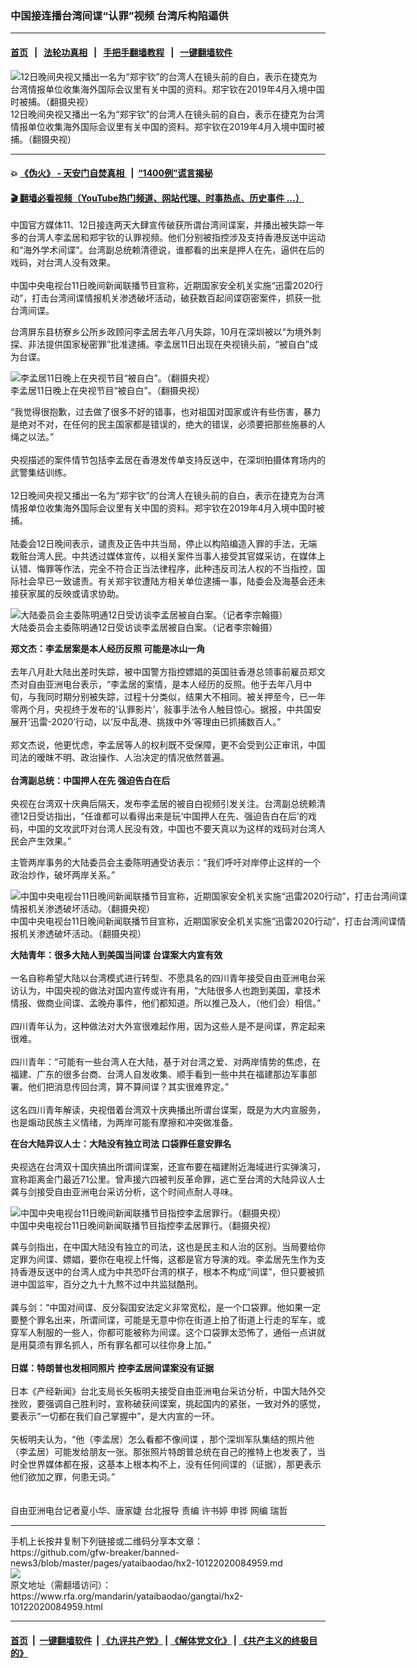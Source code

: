 ### 中国接连播台湾间谍“认罪”视频 台湾斥构陷逼供
------------------------

#### [首页](https://github.com/gfw-breaker/banned-news3/blob/master/README.md) &nbsp;&nbsp;|&nbsp;&nbsp; [法轮功真相](https://github.com/begood0513/basic/blob/master/README.md)  &nbsp;&nbsp;|&nbsp;&nbsp; [手把手翻墙教程](https://github.com/gfw-breaker/guides/wiki)  &nbsp;&nbsp;|&nbsp;&nbsp; [一键翻墙软件](https://github.com/gfw-breaker/nogfw/blob/master/README.md)  



<div id="headerimg">
 <img alt="12日晚间央视又播出一名为“郑宇钦”的台湾人在镜头前的自白，表示在捷克为台湾情报单位收集海外国际会议里有关中国的资料。郑宇钦在2019年4月入境中国时被捕。（翻摄央视）" src="https://www.rfa.org/mandarin/yataibaodao/gangtai/hx2-10122020084959.html/1.png/@@images/37fd8df6-ebec-48e1-8cc1-b03aa4c71db1.jpeg" title="12日晚间央视又播出一名为“郑宇钦”的台湾人在镜头前的自白，表示在捷克为台湾情报单位收集海外国际会议里有关中国的资料。郑宇钦在2019年4月入境中国时被捕。（翻摄央视）"/>
 <div id="headerimgcontents">
  <div id="headerimgcaption">
   <span>
    12日晚间央视又播出一名为“郑宇钦”的台湾人在镜头前的自白，表示在捷克为台湾情报单位收集海外国际会议里有关中国的资料。郑宇钦在2019年4月入境中国时被捕。（翻摄央视）
   </span>
   <!-- zoomattribute -->
  </div>
  <!-- headerimgcaption -->
 </div>
 <!-- headerimagecontents -->
</div>

<hr/>


#### 💥 [《伪火》 - 天安门自焚真相 ](http://158.247.195.190:10000/videos/blog/weihuo.html)&nbsp; |&nbsp; [“1400例”谎言揭秘  ](http://158.247.195.190:10000/videos/blog/jiexi1400.html)

#### [ 🎬  翻墙必看视频（YouTube热门频道、网站代理、时事热点、历史事件 ...）](https://github.com/gfw-breaker/links/blob/master/banned.md)

<div id="storytext">
 <div>
  <div class="slot_header">
  </div>
 </div>
 <p>
 </p>
 <p>
  中国官方媒体11、12日接连两天大肆宣传破获所谓台湾间谍案，并播出被失踪一年多的台湾人李孟居和郑宇钦的认罪视频。他们分别被指控涉及支持香港反送中运动和“海外学术间谍”。台湾副总统赖清德说，谁都看的出来是押人在先，逼供在后的戏码，对台湾人没有效果。
  <br/>
  <br/>
  中国中央电视台11日晚间新闻联播节目宣称，近期国家安全机关实施“迅雷2020行动”，打击台湾间谍情报机关渗透破坏活动，破获数百起间谍窃密案件，抓获一批台湾间谍。
 </p>
 <p>
 </p>
 <p>
 </p>
 <p>
  台湾屏东县枋寮乡公所乡政顾问李孟居去年八月失踪，10月在深圳被以“为境外刺探、非法提供国家秘密罪”批准逮捕。李孟居11日出现在央视镜头前，“被自白”成为台谍。
 </p>
 <p>
 </p>
 <p>
  <div class="image-inline captioned" style="width:640px;">
   <div style="width:640px;">
    <img alt="李孟居11日晚上在央视节目“被自白”。（翻摄央视）" src="https://www.rfa.org/mandarin/yataibaodao/gangtai/hx2-10122020084959.html/2.png" title="李孟居11日晚上在央视节目“被自白”。（翻摄央视）"/>
   </div>
   <div class="image-caption">
    <span style="width:640px;">
     李孟居11日晚上在央视节目“被自白”。（翻摄央视）
    </span>
    <span class="copyright">
    </span>
   </div>
  </div>
 </p>
 <p>
  “我觉得很抱歉，过去做了很多不好的错事，也对祖国对国家或许有些伤害，暴力是绝对不对，在任何的民主国家都是错误的，绝大的错误，必须要把那些施暴的人绳之以法。”
  <br/>
  <br/>
  央视描述的案件情节包括李孟居在香港发传单支持反送中，在深圳拍摄体育场内的武警集结训练。
  <br/>
  <br/>
  12日晚间央视又播出一名为“郑宇钦”的台湾人在镜头前的自白，表示在捷克为台湾情报单位收集海外国际会议里有关中国的资料。郑宇钦在2019年4月入境中国时被捕。
  <br/>
  <br/>
  陆委会12日晚间表示，谴责及正告中共当局，停止以构陷编造入罪的手法，无端栽赃台湾人民。中共透过媒体宣传，以相关案件当事人接受其官媒采访，在媒体上认错、悔罪等作法，完全不符合正当法律程序，此种违反司法人权的不当指控，国际社会早已一致谴责。有关郑宇钦遭陆方相关单位逮捕一事，陆委会及海基会还未接获家属的反映或请求协助。
 </p>
 <p>
 </p>
 <p>
  <div class="image-inline captioned" style="width:640px;">
   <div style="width:640px;">
    <img alt="大陆委员会主委陈明通12日受访谈李孟居被自白案。（记者李宗翰摄）" src="https://www.rfa.org/mandarin/yataibaodao/gangtai/hx2-10122020084959.html/5.png" title="大陆委员会主委陈明通12日受访谈李孟居被自白案。（记者李宗翰摄）"/>
   </div>
   <div class="image-caption">
    <span style="width:640px;">
     大陆委员会主委陈明通12日受访谈李孟居被自白案。（记者李宗翰摄）
    </span>
    <span class="copyright">
    </span>
   </div>
  </div>
 </p>
 <p>
  <b>
   郑文杰：李孟居案是本人经历反照 可能是冰山一角
  </b>
  <br/>
  <br/>
  去年八月赴大陆出差时失踪，被中国警方指控嫖娼的英国驻香港总领事前雇员郑文杰对自由亚洲电台表示，“李孟居的案情，是本人经历的反照。他于去年八月中旬，与我同时期分别被失踪，过程十分类似，结果大不相同。被关押至今，已一年零两个月，央视终于发布的‘认罪影片’，敍事手法令人触目惊心。据报，中共国安展开‘迅雷-2020’行动，以‘反中乱港、挑拨中外’等理由已抓捕数百人。”
  <br/>
  <br/>
  郑文杰说，他更忧虑，李孟居等人的权利既不受保障，更不会受到公正审讯，中国司法的暧昩不明、政治操作、人治决定的情况依然普遍。
  <br/>
  <br/>
  <b>
   台湾副总统：中国押人在先 强迫告白在后
  </b>
  <br/>
  <br/>
  央视在台湾双十庆典后隔天，发布李孟居的被自白视频引发关注。台湾副总统赖清德12日受访指出，“任谁都可以看得出来是玩‘中国押人在先、强迫告白在后’的戏码，中国的文攻武吓对台湾人民没有效，中国也不要天真以为这样的戏码对台湾人民会产生效果。”
 </p>
 <p>
  主管两岸事务的大陆委员会主委陈明通受访表示：“我们呼吁对岸停止这样的一个政治炒作，破坏两岸关系。”
 </p>
 <p>
 </p>
 <p>
  <div class="image-inline captioned" style="width:640px;">
   <div style="width:640px;">
    <img alt="中国中央电视台11日晚间新闻联播节目宣称，近期国家安全机关实施“迅雷2020行动”，打击台湾间谍情报机关渗透破坏活动。（翻摄央视）" src="https://www.rfa.org/mandarin/yataibaodao/gangtai/hx2-10122020084959.html/3.png" title="中国中央电视台11日晚间新闻联播节目宣称，近期国家安全机关实施“迅雷2020行动”，打击台湾间谍情报机关渗透破坏活动。（翻摄央视）"/>
   </div>
   <div class="image-caption">
    <span style="width:640px;">
     中国中央电视台11日晚间新闻联播节目宣称，近期国家安全机关实施“迅雷2020行动”，打击台湾间谍情报机关渗透破坏活动。（翻摄央视）
    </span>
    <span class="copyright">
    </span>
   </div>
  </div>
 </p>
 <p>
  <b>
   大陆青年：很多大陆人到美国当间谍 台谍案大内宣有效
   <br/>
  </b>
  <br/>
  一名自称希望大陆以台湾模式进行转型、不愿具名的四川青年接受自由亚洲电台采访认为，中国央视的做法对国内宣传或许有用，“大陆很多人也跑到美国，拿技术情报、做商业间谍、孟晚舟事件，他们都知道。所以推己及人，（他们会）相信。”
  <br/>
  <br/>
  四川青年认为，这种做法对大外宣很难起作用，因为这些人是不是间谍，界定起来很难。
  <br/>
  <br/>
  四川青年：“可能有一些台湾人在大陆，基于对台湾之爱、对两岸情势的焦虑，在福建、广东的很多台商、台湾人自发收集、顺手看到一些中共在福建那边军事部署。他们把消息传回台湾，算不算间谍？其实很难界定。”
  <br/>
  <br/>
  这名四川青年解读，央视借着台湾双十庆典播出所谓台谍案，既是为大内宣服务，也是煽动民族主义情绪，为两岸可能有摩擦和冲突做准备。
 </p>
 <p>
  <b>
   在台大陆异议人士：大陆没有独立司法 口袋罪任意安罪名
  </b>
  <br/>
  <br/>
  央视选在台湾双十国庆搞出所谓间谍案，还宣布要在福建附近海域进行实弹演习，宣称距离金门最近71公里。曾声援六四被判反革命罪，逃亡至台湾的大陆异议人士龚与剑接受自由亚洲电台采访分析，这个时间点耐人寻味。
 </p>
 <p>
 </p>
 <p>
  <div class="image-inline captioned" style="width:1280px;">
   <div style="width:1280px;">
    <img alt="中国中央电视台11日晚间新闻联播节目指控李孟居罪行。（翻摄央视）" src="https://www.rfa.org/mandarin/yataibaodao/gangtai/hx2-10122020084959.html/4.png" title="中国中央电视台11日晚间新闻联播节目指控李孟居罪行。（翻摄央视）"/>
   </div>
   <div class="image-caption">
    <span style="width:1280px;">
     中国中央电视台11日晚间新闻联播节目指控李孟居罪行。（翻摄央视）
    </span>
    <span class="copyright">
    </span>
   </div>
  </div>
 </p>
 <p>
  龚与剑指出，在中国大陆没有独立的司法，这也是民主和人治的区别。当局要给你定罪为间谍、嫖娼，要你在电视上忏悔，这都是官方导演的戏。李孟居先生作为支持香港反送中的台湾人成为中共恐吓台湾的棋子，根本不构成“间谍”，但只要被抓进中国监牢，百分之九十九熬不过中共监狱酷刑。
  <br/>
  <br/>
  龚与剑：“中国对间谍、反分裂国安法定义非常宽松，是一个口袋罪。他如果一定要整个罪名出来，所谓间谍，可能是无意中你在街道上拍了街道上行走的军车，或穿军人制服的一些人，你都可能被称为间谍。这个口袋罪太恐怖了，通俗一点讲就是用莫须有罪名抓人，所有罪名都可以往你身上加。”
  <br/>
  <br/>
  <b>
   日媒：特朗普也发相同照片 控李孟居间谍案没有证据
  </b>
  <br/>
  <br/>
  日本《产经新闻》台北支局长矢板明夫接受自由亚洲电台采访分析，中国大陆外交挫败，要强调自己胜利时，宣称破获间谍案，挑起国内的紧张，一致对外的感觉，要表示“一切都在我们自己掌握中”，是大内宣的一环。
  <br/>
  <br/>
  矢板明夫认为，“他（李孟居）怎么看都不像间谍 ，那个深圳军队集结的照片他（李孟居）可能发给朋友一张。那张照片特朗普总统在自己的推特上也发表了，当时全世界媒体都在报，这基本上根本构不上，没有任何间谍的（证据），那更表示他们欲加之罪，何患无词。”
  <br/>
  <br/>
  <br/>
  自由亚洲电台记者夏小华、唐家婕 台北报导 责编 许书婷 申铧 网编 瑞哲
 </p>
</div>

<hr/>
手机上长按并复制下列链接或二维码分享本文章：<br/>
https://github.com/gfw-breaker/banned-news3/blob/master/pages/yataibaodao/hx2-10122020084959.md <br/>
<a href='https://github.com/gfw-breaker/banned-news3/blob/master/pages/yataibaodao/hx2-10122020084959.md'><img src='https://github.com/gfw-breaker/banned-news3/blob/master/pages/yataibaodao/hx2-10122020084959.md.png'/></a> <br/>
原文地址（需翻墙访问）：https://www.rfa.org/mandarin/yataibaodao/gangtai/hx2-10122020084959.html


------------------------
#### [首页](https://github.com/gfw-breaker/banned-news3/blob/master/README.md) &nbsp;|&nbsp; [一键翻墙软件](https://github.com/gfw-breaker/nogfw/blob/master/README.md) &nbsp;| [《九评共产党》](https://github.com/gfw-breaker/9ping.md/blob/master/README.md#九评之一评共产党是什么) | [《解体党文化》](https://github.com/gfw-breaker/jtdwh.md/blob/master/README.md) | [《共产主义的终极目的》](https://github.com/gfw-breaker/gczydzjmd.md/blob/master/README.md)


<img src='http://gfw-breaker.win/banned-news3/pages/yataibaodao/hx2-10122020084959.md' width='0px' height='0px'/>